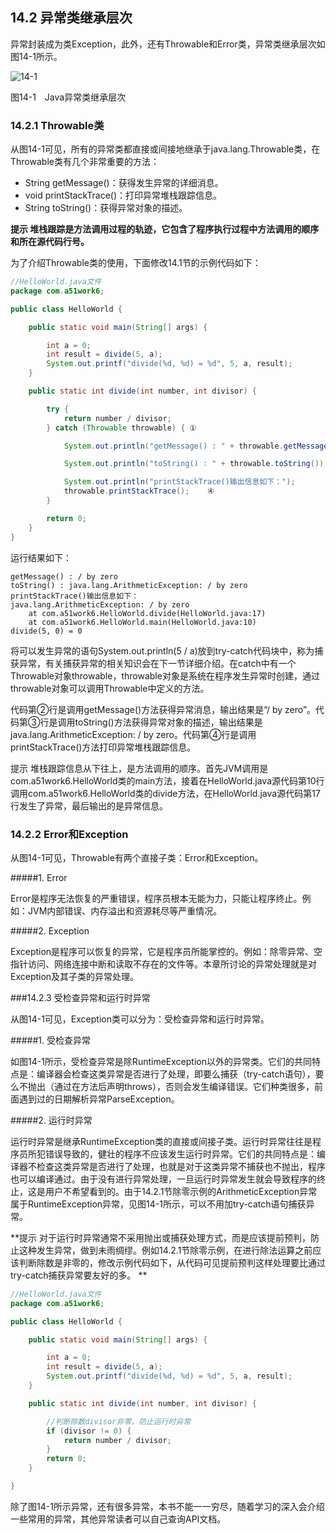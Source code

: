 ## 14.2 异常类继承层次

异常封装成为类Exception，此外，还有Throwable和Error类，异常类继承层次如图14-1所示。

![14-1](.../assets/14-1.jpg)

图14-1　Java异常类继承层次

### 14.2.1 Throwable类

从图14-1可见，所有的异常类都直接或间接地继承于java.lang.Throwable类，在Throwable类有几个非常重要的方法：

*   String getMessage()：获得发生异常的详细消息。
*   void printStackTrace()：打印异常堆栈跟踪信息。
*   String toString()：获得异常对象的描述。

**提示 堆栈跟踪是方法调用过程的轨迹，它包含了程序执行过程中方法调用的顺序和所在源代码行号。**

为了介绍Throwable类的使用，下面修改14.1节的示例代码如下：


```java
//HelloWorld.java文件
package com.a51work6;

public class HelloWorld {

	public static void main(String[] args) {

		int a = 0;
		int result = divide(5, a);
		System.out.printf("divide(%d, %d) = %d", 5, a, result);
	}

	public static int divide(int number, int divisor) {

		try {
			return number / divisor;
		} catch (Throwable throwable) { ①

			System.out.println("getMessage() : " + throwable.getMessage()); ②

			System.out.println("toString() : " + throwable.toString()); ③

			System.out.println("printStackTrace()输出信息如下：");
			throwable.printStackTrace();	④
		}

		return 0;
	}
}
```


运行结果如下：

	getMessage() : / by zero
	toString() : java.lang.ArithmeticException: / by zero
	printStackTrace()输出信息如下：
	java.lang.ArithmeticException: / by zero
		at com.a51work6.HelloWorld.divide(HelloWorld.java:17)
		at com.a51work6.HelloWorld.main(HelloWorld.java:10)
	divide(5, 0) = 0


将可以发生异常的语句System.out.println(5 / a)放到try-catch代码块中，称为捕获异常，有关捕获异常的相关知识会在下一节详细介绍。在catch中有一个Throwable对象throwable，throwable对象是系统在程序发生异常时创建，通过throwable对象可以调用Throwable中定义的方法。

代码第②行是调用getMessage()方法获得异常消息，输出结果是“/ by zero”。代码第③行是调用toString()方法获得异常对象的描述，输出结果是java.lang.ArithmeticException: / by zero。代码第④行是调用printStackTrace()方法打印异常堆栈跟踪信息。

提示 堆栈跟踪信息从下往上，是方法调用的顺序。首先JVM调用是com.a51work6.HelloWorld类的main方法，接着在HelloWorld.java源代码第10行调用com.a51work6.HelloWorld类的divide方法，在HelloWorld.java源代码第17行发生了异常，最后输出的是异常信息。

### 14.2.2 Error和Exception

从图14-1可见，Throwable有两个直接子类：Error和Exception。

#####1.  Error

Error是程序无法恢复的严重错误，程序员根本无能为力，只能让程序终止。例如：JVM内部错误、内存溢出和资源耗尽等严重情况。

#####2.  Exception

Exception是程序可以恢复的异常，它是程序员所能掌控的。例如：除零异常、空指针访问、网络连接中断和读取不存在的文件等。本章所讨论的异常处理就是对Exception及其子类的异常处理。

###14.2.3 受检查异常和运行时异常

从图14-1可见，Exception类可以分为：受检查异常和运行时异常。

#####1.  受检查异常

如图14-1所示，受检查异常是除RuntimeException以外的异常类。它们的共同特点是：编译器会检查这类异常是否进行了处理，即要么捕获（try-catch语句），要么不抛出（通过在方法后声明throws），否则会发生编译错误。它们种类很多，前面遇到过的日期解析异常ParseException。

#####2.  运行时异常

运行时异常是继承RuntimeException类的直接或间接子类。运行时异常往往是程序员所犯错误导致的，健壮的程序不应该发生运行时异常。它们的共同特点是：编译器不检查这类异常是否进行了处理，也就是对于这类异常不捕获也不抛出，程序也可以编译通过。由于没有进行异常处理，一旦运行时异常发生就会导致程序的终止，这是用户不希望看到的。由于14.2.1节除零示例的ArithmeticException异常属于RuntimeException异常，见图14-1所示，可以不用加try-catch语句捕获异常。

**提示 对于运行时异常通常不采用抛出或捕获处理方式，而是应该提前预判，防止这种发生异常，做到未雨绸缪。例如14.2.1节除零示例，在进行除法运算之前应该判断除数是非零的，修改示例代码如下，从代码可见提前预判这样处理要比通过try-catch捕获异常要友好的多。
**

```java
//HelloWorld.java文件
package com.a51work6;

public class HelloWorld {

	public static void main(String[] args) {

		int a = 0;
		int result = divide(5, a);
		System.out.printf("divide(%d, %d) = %d", 5, a, result);
	}

	public static int divide(int number, int divisor) {

		//判断除数divisor非零，防止运行时异常
		if (divisor != 0) {
			return number / divisor;
		}
		return 0;
	}

}


```

除了图14-1所示异常，还有很多异常，本书不能一一穷尽，随着学习的深入会介绍一些常用的异常，其他异常读者可以自己查询API文档。
